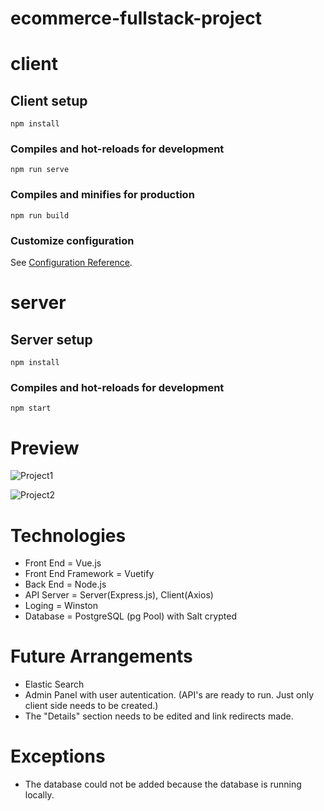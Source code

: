 # ecommerce-fullstack-project

# client

## Client setup
```
npm install
```

### Compiles and hot-reloads for development
```
npm run serve
```

### Compiles and minifies for production
```
npm run build
```

### Customize configuration
See [Configuration Reference](https://cli.vuejs.org/config/).

# server

## Server setup
```
npm install
```

### Compiles and hot-reloads for development
```
npm start
```
# Preview

![Project1](https://user-images.githubusercontent.com/63678992/160815653-7e5cdc9f-7314-4ce8-b8b1-0a72edfeee5c.gif)

![Project2](https://user-images.githubusercontent.com/63678992/160816361-a8d05def-e03a-4f7a-be60-68eb7b558414.gif)

<h1 align="left">Technologies</h1>
<ul>
  <li>Front End = Vue.js</li>
  <li>Front End Framework = Vuetify</li>
  <li>Back End = Node.js</li>
  <li>API Server = Server(Express.js), Client(Axios)</li>
  <li>Loging = Winston</li>
  <li>Database = PostgreSQL (pg Pool) with Salt crypted</li>
</ul>  
<h1 align="left">Future Arrangements</h1>
<ul>
  <li>Elastic Search</li>
  <li>Admin Panel with user autentication. (API's are ready to run. Just only client side needs to be created.)</li>
  <li>The "Details" section needs to be edited and link redirects made.</li>
</ul>  
<h1 align="left">Exceptions</h1>
<ul>
  <li>The database could not be added because the database is running locally.</li>
</ul>  

